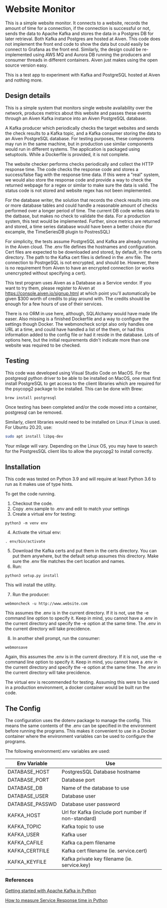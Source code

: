 # Website Monitor

This is a simple website monitor. It connects to a website, records the amount of time for a connection, if the connection is successful or not, sends the data to Apache Kafka and stores the data in a Postgres DB for later retrieval. Both Kafka and Postgres are hosted at Aiven. This code does not implement the front end code to show the data but could easily be connect to Grafana as the front end. Similarly, the design could be re-implemented using AWS MQ and Aurora DB running the producers and consumer threads in different containers. Aiven just makes using the open source version easy.

This is a test app to experiment with Kafka and PostgreSQL hosted at Aiven and nothing more.

## Design details

This is a simple system that monitors single website availability over the network, produces metrics about this website and passes these events through an Aiven Kafka instance into an Aiven PostgreSQL database.

A Kafka producer which periodically checks the target websites and sends the check results to a Kafka topic, and a Kafka consumer storing the data to an Aiven PostgreSQL database. For testing purposes, these components may run in the same machine, but in production use similar components would run in different systems. The application is packaged using setuptools. While a Dockerfile is provided, it is not complete.

The website checker performs checks periodically and collect the HTTP response time. The code checks the response code and stores a success/false flag with the response time data. If this were a "real" system, we would also store the response code and provide a way to check the returned webpage for a regex or similar to make sure the data is valid. The status code is not stored and website regex has not been implemented.

For the database writer, the solution that records the check results into one or more database tables and could handle a reasonable amount of checks performed over a longer period of time. The current DB code writes data to the datbase, but makes no check to validate the data. For a production system, this test would be implemented. Further, since metrics are returned and stored, a time series database would have been a better choice (for excample, the TimeSeriesDB plugin to PostresSQL)

For simplicity, the tests assume PostgreSQL and Kafka are already running in the Aiven cloud. The .env file defines the hostnames and configuration. Cert files are expected to be downloaded and stored, by default, in the certs directory. The path to the Kafka cert files is defined in the .env file. The connection to PostrgeSQL is not encrypted, and should be. However, there is no requirement from Aiven to have an encrypted connection (or works unencrypted without specifying a cert).

This test program uses Aiven as a Database as a Service vendor. If you want to try them, please register to Aiven at https://console.aiven.io/signup.html at which point you'll automatically be given $300 worth of credits to play around with. The credits should be enough for a few hours of use of their services.

There is no ORM in use here, although, SQLAlchamy would have made life easer. Also missing is a finished Dockerfile and a way to configure the settings though Docker. The webmoncheck script also only handles one URL at a time, and could have handled a list of the them, or had this information added to the config file or had it reside in the database. Lots of options here, but the initial requirements didn't indicate more than one website was required to be checked.

## Testing

This code was developed using Visual Studio Code on MacOS. For the postgresql python driver to be able to be installed on MacOS, one must first install PostgreSQL to get access to the client libraries which are required for the psycopg2 package to be installed. This can be done with Brew:

```bash
brew install postgresql
```

Once testing has been completed and/or the code moved into a container, postgresql can be removed.

Similarly, client libraries would need to be installed on Linux if Linux is used. For Ubuntu 20.20, use:

```bash
sudo apt install libpq-dev
```

Your milage will vary. Depending on the Linux OS, you may have to search for the PostgresSQL client libs to allow the psycopg2 to install correctly.

## Installation

This code was tested on Python 3.9 and will require at least Python 3.6 to run as it makes use of type hints.

To get the code running.

1. Checkout the code.
2. Copy .env.sample to .env and edit to match your settings
3. Create a virtual env for testing:

```
python3 -m venv env
```

4. Activate the virtual env:

```
. env/bin/activate
```

5. Download the Kafka certs and put them in the certs directory. You can put them anywhere, but the default setup assumes this directory.  Make sure the .env file matches the cert location and names.
6. Run:

```
python3 setup.py install
```

This will install the utility.

7. Run the producer:

```
webmoncheck -u http://www.website.com
```

This assumes the .env is in the current directory. If it is not, use the -e command line option to specify it. Keep in mind, you cannot have a .env in the current directory and specify the -e option at the same time. The .env in the current directory will take precidence.

8. In another shell prompt, run the consumer:

```
webmonsave
```

Again, this assumes the .env is in the current directory. If it is not, use the -e command line option to specify it. Keep in mind, you cannot have a .env in the current directory and specify the -e option at the same time. The .env in the current directory will take precidence.

The virtual env is recommended for testing. Assuming this were to be used in a production environment, a docker container would be built run the code.

## The Config

The configuration uses the dotenv package to manage the config. This means the same contents of the .env can be specified in the environment before running the programs. This makes it convenient to use in a Docker container where the environment variables can be used to configure the programs.

The following environment/.env variables are used:

| Env Variable | Use |
|--------------|-----|
| DATABASE_HOST | PostgresSQL Database hostname |
| DATABASE_PORT | Database port |
| DATABASE_DB | Name of the database to use |
| DATABASE_USER | Database user |
| DATABASE_PASSWD | Database user password |
| KAFKA_HOST | Url for Kafka (include port number if non-standard) |
| KAFKA_TOPIC | Kafka topic to use |
| KAFKA_USER | Kafka user |
| KAFKA_CAFILE | Kafka ca.pem filename |
| KAFKA_CERTFILE | Kafka cert filename (ie. service.cert) |
| KAFKA_KEYFILE | Kafka private key filename (ie. service.key) |

### References

[Getting started with Apache Kafka in Python](https://towardsdatascience.com/getting-started-with-apache-kafka-in-python-604b3250aa05)

[How to measure Service Response time in Python](https://stackoverflow.com/questions/43252542/how-to-measure-server-response-time-for-python-requests-post-request#43260678)
